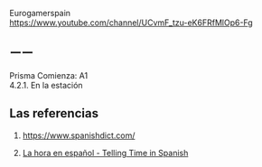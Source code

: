 Eurogamerspain<br/> 
https://www.youtube.com/channel/UCvmF_tzu-eK6FRfMlOp6-Fg

## ーー

Prisma Comienza: A1<br/>
4.2.1. En la estación

## Las referencias

1) https://www.spanishdict.com/

2) [La hora en español - Telling Time in Spanish](https://www.youtube.com/watch?v=AXjBNHBHL9I)
